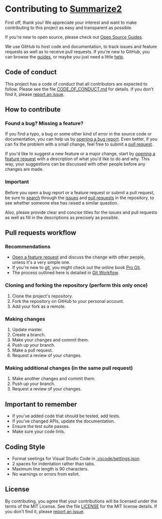 # Contributing to [Summarize2](https://npm.im/jsdoc-summarize2)

First off, thank you!
We appreciate your interest and want to make contributing to this project as easy and transparent as possible.

If you're new to open source, please check out [Open Source Guides](https://opensource.guide).

We use GitHub to host code and documentation, to track issues and feature requests as well as to receive pull requests.
If you're new to GitHub, you can browse the [guides](https://guides.github.com), or maybe you just need a little [help](https://help.github.com).

## Code of conduct

This project has a code of conduct that all contributors are expected to follow.
Please see the file [CODE_OF_CONDUCT.md](/.github/CODE_OF_CONDUCT.md) for details.
If you don't find it, please [report an issue](/../../issues/new).

## How to contribute

### Found a bug? Missing a feature?

If you find a typo, a bug or some other kind of error in the source code or documentation, you can help us by [opening a bug report](/../../issues/new?template=bug_report.md).
Even better, if you can fix the problem with a small change, feel free to submit a [pull request](/../../pulls).

If you'd like to suggest a new feature or a major change, start by [opening a feature request](/../../issues/new?template=feature_request.md) with a description of what you'd like to do and why.
This way, your suggestions can be discussed with other people before any changes are made.

### Important

Before you open a bug report or a feature request or submit a pull request, be sure to [search](https://help.github.com/articles/searching-issues-and-pull-requests) through the [issues](/../../issues) and [pull requests](/../../pulls) in the repository, to see whether someone else has raised a similar question.

Also, please provide clear and concise titles for the issues and pull requests as well as fill in the descriptions as precisely as possible.

## Pull requests workflow

### Recommendations

- [Open a feature request](/../../issues/new?template=feature_request.md) and discuss the change with other people, unless it's a very simple one.
- If you're new to [git](https://git-scm.com), you might check out the online book [Pro Git](https://git-scm.com/book/en/v2).
- The process outlined here is detailed in [Git Workflow](https://www.asmeurer.com/git-workflow).

### Cloning and forking the repository (perform this only once)

1. Clone the project's repository.
2. Fork the repository on GitHub to your personal account.
3. Add your fork as a remote.

### Making changes

1. Update master.
2. Create a branch.
3. Make your changes and commit them.
4. Push up your branch.
5. Make a pull request.
6. Request a review of your changes.

### Making additional changes (in the same pull request)

1. Make another changes and commit them.
2. Push up your branch.
3. Request a review of your changes.

## Important to remember

- If you've added code that should be tested, add tests.
- If you've changed APIs, update the documentation.
- Ensure the test suite passes.
- Make sure your code lints.

## Coding Style

- Format seetings for Visual Studio Code in [.vscode/settings.json](/.vscode/settings.json).
- 2 spaces for indentation rather than tabs.
- Maximum line length is 90 characters.
- No warnings or errors from eslint.

## License

By contributing, you agree that your contributions will be licensed under the terms of the MIT License.
See the file [LICENSE](/LICENSE) for the MIT license details.
If you don't find it, please [report an issue](/../../issues/new).
